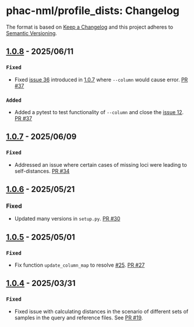 # phac-nml/profile_dists: Changelog

The format is based on [Keep a Changelog](https://keepachangelog.com/en/1.0.0/)
and this project adheres to [Semantic Versioning](https://semver.org/spec/v2.0.0.html).

## [1.0.8] - 2025/06/11

### `Fixed`

- Fixed [issue 36](https://github.com/phac-nml/profile_dists/issues/36) introduced in [1.0.7] where `--column` would cause error. [PR #37](https://github.com/phac-nml/profile_dists/pull/37)

### `Added`

- Added a pytest to test functionality of `--column` and close the [issue 12](https://github.com/phac-nml/profile_dists/issues/12). [PR #37](https://github.com/phac-nml/profile_dists/pull/37)

## [1.0.7] - 2025/06/09

### `Fixed`

- Addressed an issue where certain cases of missing loci were leading to self-distances. [PR #34](https://github.com/phac-nml/profile_dists/pull/34)

## [1.0.6] - 2025/05/21

### Fixed
- Updated many versions in `setup.py`. [PR #30](https://github.com/phac-nml/profile_dists/pull/30)

## [1.0.5] - 2025/05/01

### `Fixed`

- Fix function `update_column_map` to resolve [#25](https://github.com/phac-nml/profile_dists/issues/25). [PR #27](https://github.com/phac-nml/profile_dists/pull/27)

## [1.0.4] - 2025/03/31

### `Fixed`

- Fixed issue with calculating distances in the scenario of different sets of samples in the query and reference files. See [PR #19](https://github.com/phac-nml/profile_dists/pull/19).

[1.0.4]: https://github.com/phac-nml/profile_dists/releases/tag/1.0.4
[1.0.5]: https://github.com/phac-nml/profile_dists/releases/tag/1.0.5
[1.0.6]: https://github.com/phac-nml/profile_dists/releases/tag/1.0.6
[1.0.7]: https://github.com/phac-nml/profile_dists/releases/tag/1.0.7
[1.0.8]: https://github.com/phac-nml/profile_dists/releases/tag/1.0.8
